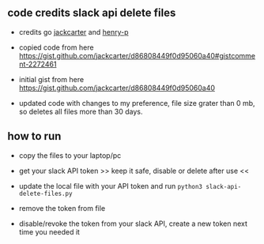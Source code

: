 ## code credits slack api delete files 

- credits go [jackcarter](https://github.com/jackcarter) and [henry-p](https://github.com/henry-p)

- copied code from here <https://gist.github.com/jackcarter/d86808449f0d95060a40#gistcomment-2272461>

- initial gist from here <https://gist.github.com/jackcarter/d86808449f0d95060a40>

- updated code with changes to my preference, file size grater than 0 mb, so deletes all files more than 30 days.


## how to run

- copy the files to your laptop/pc

- get your slack API token >> keep it safe, disable or delete after use <<

- update the local file with your API token and run `python3 slack-api-delete-files.py`

- remove the token from file

- disable/revoke the token from your slack API, create a new token next time you needed it

